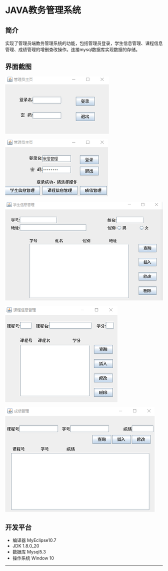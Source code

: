 ﻿# JAVA教务管理系统
## 简介

实现了管理员端教务管理系统的功能，包括管理员登录，学生信息管理、课程信息管理、成绩管理的增删查改操作。连接mysql数据库实现数据的存储。

## 界面截图

![管理员登录界面][1]

![管理员主页][2]

![学生信息管理][3]

![课程信息管理][4]

![成绩管理][5]

## 开发平台

- 编译器  MyEclipse10.7
- JDK 1.8.0_20
- 数据库 Mysql5.3
- 操作系统 Window 10

---

  [1]: https://github.com/LLLLLumos/Undergraduate_works/blob/master/JAVA/gui/%E7%AE%A1%E7%90%86%E5%91%98%E7%99%BB%E5%BD%95%E7%95%8C%E9%9D%A2%EF%BC%881%EF%BC%89.png?raw=true
  [2]: https://github.com/LLLLLumos/Undergraduate_works/blob/master/JAVA/gui/%E7%AE%A1%E7%90%86%E5%91%98%E7%99%BB%E5%BD%95%E7%95%8C%E9%9D%A2%EF%BC%882%EF%BC%89.png?raw=true
  [3]: https://github.com/LLLLLumos/Undergraduate_works/blob/master/JAVA/gui/%E5%AD%A6%E7%94%9F%E4%BF%A1%E6%81%AF%E7%AE%A1%E7%90%86.png?raw=true
  [4]:https://github.com/LLLLLumos/Undergraduate_works/blob/master/JAVA/gui/%E8%AF%BE%E7%A8%8B%E4%BF%A1%E6%81%AF%E7%AE%A1%E7%90%86.png?raw=true
  [5]: https://github.com/LLLLLumos/Undergraduate_works/blob/master/JAVA/gui/%E6%88%90%E7%BB%A9%E7%AE%A1%E7%90%86.png?raw=true